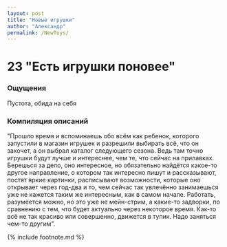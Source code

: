 ```yaml
---
layout: post
title: "Новые игрушки"
author: "Александр"
permalink: /NewToys/
---
```


# 23 "Есть игрушки поновее"

### Ощущения
Пустота, обида на себя

### Компиляция описаний
"Прошло время и вспоминаешь обо всём как ребенок, которого запустили в магазин игрушек и разрешили выбирать всё, что он захочет, а он выбрал каталог следующего сезона. Ведь там точно игрушки будут лучше и интереснее, чем те, что сейчас на прилавках. Берешься за дело, оно интересное, но обязательно найдётся какое-то другое направление, о котором так интересно пишут и рассказывают, постят яркие картинки, расписывают возможности, которые оно открывает через год-два и то, чем сейчас так увлечённо занимаешься  уже не кажется таким же интересным, как в самом начале. Работать, разумеется можно, но это уже не мейн-стрим, а какие-то задворки,  по сравнению с тем, что будет актуально через некоторое время. Как-то всё не так красиво или совершенно, движется в тупик. Надо заняться чем-то другим".

{% include footnote.md %}
